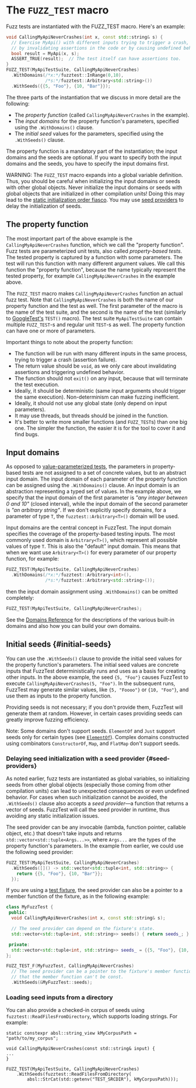 # The `FUZZ_TEST` macro

Fuzz tests are instantiated with the
FUZZ_TEST
macro. Here's an example:

```c++
void CallingMyApiNeverCrashes(int x, const std::string& s) {
  // Exercise MyApi() with different inputs trying to trigger a crash, e.g.,
  // by invalidating assertions in the code or by causing undefined behaviour.
  bool result = MyApi(x, s);
  ASSERT_TRUE(result);  // The test itself can have assertions too.
}
FUZZ_TEST(MyApiTestSuite, CallingMyApiNeverCrashes)
  .WithDomains(/*x:*/fuzztest::InRange(0,10),
               /*s:*/fuzztest::Arbitrary<std::string>())
  .WithSeeds({{5, "Foo"}, {10, "Bar"}});
```

The three parts of the instantiation that we discuss in more detail are the
following:

*   The *property function* (called `CallingMyApiNeverCrashes` in the example).
*   The *input domains* for the property function's parameters, specified using
    the `.WithDomains()` clause.
*   The *initial seed* values for the parameters, specified using the
    `.WithSeeds()` clause.

The property function is a mandatory part of the instantiation; the input
domains and the seeds are optional. If you want to specify both the input
domains and the seeds, you have to specify the input domains first.

WARNING: The `FUZZ_TEST` macro expands into a global variable definition. Thus,
you should be careful when initializing the input domains or seeds with other
global objects. Never initialize the input domains or seeds with global objects
that are initialized in other compilation units! Doing this may lead to the
[static initialization order fiasco](https://en.cppreference.com/w/cpp/language/siof).
You may use [seed providers](#seed-providers) to delay the initialization of
seeds.

## The property function

The most important part of the above example is the `CallingMyApiNeverCrashes`
function, which we call the "property function". Fuzz tests are parameterized
unit tests, also called *property-based tests*. The tested property is captured
by a function with some parameters. The test will run this function with many
different argument values. We call this function the "property function",
because the name typically represent the tested property, for example
`CallingMyApiNeverCrashes` in the example above.

The `FUZZ_TEST` macro makes `CallingMyApiNeverCrashes` function an actual fuzz
test. Note that `CallingMyApiNeverCrashes` is both the name of our property
function and the test as well. The first parameter of the macro is the name of
the test suite, and the second is the name of the test (similarly to
[GoogleTest's](https://google.github.io/googletest/)
`TEST()` macro). The test suite `MyApiTestSuite` can contain multiple
`FUZZ_TEST`-s and regular unit `TEST`-s as well. The property function can have
one or more of parameters.

Important things to note about the property function:

*   The function will be run with many different inputs in the same process,
    trying to trigger a crash (assertion failure).
*   The return value should be `void`, as we only care about invalidating
    assertions and triggering undefined behavior.
*   The function should not `exit()` on any input, because that will terminate
    the test execution.
*   Ideally, it should be deterministic (same input arguments should trigger the
    same execution). Non-determinism can make fuzzing inefficient.
*   Ideally, it should not use any global state (only depend on input
    parameters).
*   It may use threads, but threads should be joined in the function.
*   It's better to write more smaller functions (and `FUZZ_TEST`s) than one big
    one. The simpler the function, the easier it is for the tool to cover it and
    find bugs.

## Input domains

As opposed to
[value-parameterized tests](https://google.github.io/googletest/advanced.html#value-parameterized-tests),
the parameters in property-based tests are not assigned to a set of concrete
values, but to an abstract input domain. The input domain of each parameter of
the property function can be assigned using the `.WithDomains()` clause. An
input domain is an abstraction representing a typed set of values. In the
example above, we specify that the input domain of the first parameter is *"any
integer between 0 and 10"* (closed interval), while the input domain of the
second parameter is *"an arbitrary string"*. If we don't explicitly specify
domains, for a parameter of type `T`, the `fuzztest::Arbitrary<T>()` domain will
be used.

Input domains are the central concept in FuzzTest. The input domain
specifies the coverage of the property-based testing inputs. The most commonly
used domain is `Arbitrary<T>()`, which represent all possible values of type
`T`. This is also the "default" input domain. This means that when we want use
`Arbitrary<T>()` for every parameter of our property function, for example:

```c++
FUZZ_TEST(MyApiTestSuite, CallingMyApiNeverCrashes)
  .WithDomains(/*x:*/fuzztest::Arbitrary<int>(),
               /*s:*/fuzztest::Arbitrary<std::string>());
```

then the input domain assignment using `.WithDomains()` can be omitted
completely:

```c++
FUZZ_TEST(MyApiTestSuite, CallingMyApiNeverCrashes);
```

See the [Domains Reference](domains-reference.md) for the descriptions of the
various built-in domains and also how you can build your own domains.

## Initial seeds {#initial-seeds}

You can use the `.WithSeeds()` clause to provide the initial seed values for the
property function's parameters. The initial seed values are concrete inputs that
FuzzTest deterministically runs and uses as a basis for creating other inputs.
In the above example, the seed `{5, "Foo"}` causes FuzzTest to execute
`CallingMyApiNeverCrashes(5, "Foo")`. In the subsequent runs, FuzzTest may
generate similar values, like `{5, "Foooo"}` or `{10, "Foo"}`, and use them as
inputs to the property function.

Providing seeds is not necessary; if you don't provide them, FuzzTest will
generate them at random. However, in certain cases providing seeds can greatly
improve fuzzing efficiency.

Note: Some domains don't support seeds. `ElementOf` and `Just` support seeds
only for certain types (see [`ElementOf`](domains-reference.md#element-of)).
Complex domains constructed using combinators `ConstructorOf`, `Map`, and
`FlatMap` don't support seeds.

### Delaying seed initialization with a seed provider {#seed-providers}

As noted earlier, fuzz tests are instantiated as global variables, so
initializing seeds from other global objects (especially those coming from other
compilation units) can lead to unexpected consequences or even undefined
behavior. For cases when such initialization cannot be avoided, the
`.WithSeeds()` clause also accepts a *seed provider*—a function that returns a
vector of seeds. FuzzTest will call the seed provider in runtime, thus avoiding
any static initialization issues.

The seed provider can be any invocable (lambda, function pointer, callable
object, etc.) that doesn't take inputs and returns
`std::vector<std::tuple<Args...>>`, where `Args...` are the types of the
property function's parameters. In the example from earlier, we could use the
following seed provider:

```c++
FUZZ_TEST(MyApiTestSuite, CallingMyApiNeverCrashes)
  .WithSeeds([]() -> std::vector<std::tuple<int, std::string>> {
    return {{5, "Foo"}, {10, "Bar"}};
  });
```

If you are using a [test fixture](fixtures.md), the seed provider can also be a
pointer to a member function of the fixture, as in the following example:

```c++
class MyFuzzTest {
 public:
  void CallingMyApiNeverCrashes(int x, const std::string& s);

  // The seed provider can depend on the fixture's state.
  std::vector<std::tuple<int, std::string>> seeds() { return seeds_; }

 private:
  std::vector<std::tuple<int, std::string>> seeds_ = {{5, "Foo"}, {10, "Bar"}};
};

FUZZ_TEST_F(MyFuzzTest, CallingMyApiNeverCrashes)
  // The seed provider can be a pointer to the fixture's member function. Note
  // that the member function can't be const.
  .WithSeeds(&MyFuzzTest::seeds);
```

### Loading seed inputs from a directory

You can also provide a checked-in corpus of seeds using
`fuzztest::ReadFilesFromDirectory`, which supports loading
strings. For example:

```
static constexpr absl::string_view kMyCorpusPath = "path/to/my_corpus";

void CallingMyApiNeverCrashes(const std::string& input) {
...
}

FUZZ_TEST(MyApiTestSuite, CallingMyApiNeverCrashes)
    .WithSeeds(fuzztest::ReadFilesFromDirectory(
        absl::StrCat(std::getenv("TEST_SRCDIR"), kMyCorpusPath)));
```

